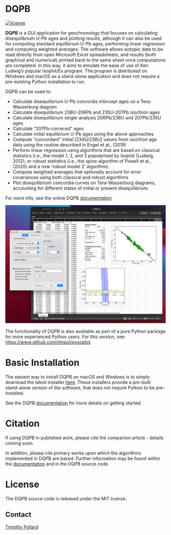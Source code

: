 # DQPB

[![license](https://img.shields.io/github/license/timpol/pysoplot.svg)](https://github.com/timpol/pysoplot/blob/master/LICENSE.txt)

**DQPB** is a GUI application for geochronology that focuses on calculating disequilibrium U-Pb ages and plotting results, although it can also be used for computing standard equilibrium U-Pb ages, performing linear regression and computing weighted averages.  The software allows isotopic data to be read directly from open Microsoft Excel spreadsheets, and results (both graphical and numerical) printed back to the same sheet once computations are completed. In this way, it aims to emulate the ease of use of Ken Ludwig’s popular Isoplot/Ex program. The program is distributed on Windows and macOS as a stand-alone application and does not require a pre-existing Python installation to run.


DQPB can be used to:
*	Calculate disequilibrium U-Pb concordia intercept ages on a Tera-Wasserburg diagram
*	Calculate disequilibrium 238U-206Pb and 235U-207Pb isochron ages 
*	Calculate disequilibrium single-analysis 206Pb/238U and 207Pb/235U ages
*	Calculate “207Pb-correced” ages
*	Calculate initial equilibrium U-Pb  ages using the above approaches
*	Compute “concordant” initial [234U/238U] values from isochron age data using the routine described in Engel et al., (2019) 
*	Perform linear regression using algorithms that are based on classical statistics (i.e., the model 1, 2, and 3 popularised by Isoplot (Ludwig, 2012), or robust statistics (i.e., the spine algorithm of Powell et al., (2020) and a new ‘robust model 2’ algorithm).
*	Compute weighted averages that optionally account for error covariances using both classical and robust algorithms
*	Plot disequilibrium concordia curves on Tera-Wasserburg diagrams, accounting for different states of initial or present disequilibrium.

For more info, see the online DQPB [documentation](https://timpol.github.io/DQPB/)

![Example](/resources/Screenshot.png)

The functionality of DQPB is also available as part of a pure Python package for more experienced Python users. For this version, see: https://www.github.com/timpol/pysoplot.


# Basic Installation

The easiest way to install DQPB on macOS and Windows is to simply download the latest installer [here](https://github.com/timpol/DQPB/releases/latest). These installers provide a pre-built stand-alone version of the software, that does not require Python to be pre-installed.  

See the DQPB [documentation](https://timpol.github.io/DQPB/) for more details on getting started.


# Citation

If using DQPB in published work, please cite the companion article - details coming soon.

In addition, please cite primary works upon which the algorithms implemented in DQPB are based. Further information may be found within the [documentation](https://timpol.github.io/DQPB/) and in the DQPB source code.

# License

The DQPB source code is released under the MIT license. 

## Contact

[Timothy Pollard](mailto:pollard@student.unimelb.edu.au)